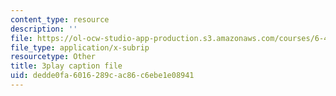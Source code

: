 ```yaml
---
content_type: resource
description: ''
file: https://ol-ocw-studio-app-production.s3.amazonaws.com/courses/6-451-principles-of-digital-communication-ii-spring-2005/dedde0fa6016289cac86c6ebe1e08941_vXB3QmTg8YQ.srt
file_type: application/x-subrip
resourcetype: Other
title: 3play caption file
uid: dedde0fa-6016-289c-ac86-c6ebe1e08941
---
```

